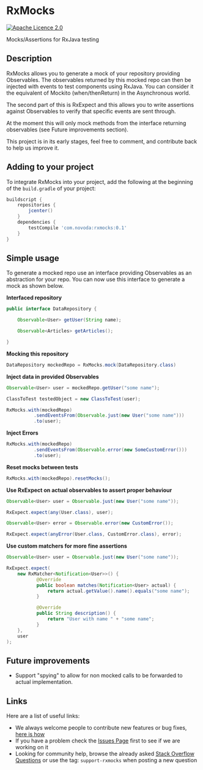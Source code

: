 # RxMocks
[![Apache Licence 2.0](https://raw.githubusercontent.com/novoda/novoda/master/assets/btn_apache_lisence.png)](LICENSE.txt)

Mocks/Assertions for RxJava testing

## Description

RxMocks allows you to generate a mock of your repository providing Observables.
The observables returned by this mocked repo can then be injected with events to test components using RxJava.
You can consider it the equivalent of Mockito (when/thenReturn) in the Asynchronous world.

The second part of this is RxExpect and this allows you to write assertions against Observables to verify that specific events are sent through.

At the moment this will only mock methods from the interface returning observables (see Future improvements section).

This project is in its early stages, feel free to comment, and contribute back to help us improve it.

## Adding to your project

To integrate RxMocks into your project, add the following at the beginning of the `build.gradle` of your project:

```groovy
buildscript {
    repositories {
        jcenter()
    }
    dependencies {
        testCompile 'com.novoda:rxmocks:0.1'
    }
}
```


## Simple usage

To generate a mocked repo use an interface providing Observables as an abstraction for your repo.
You can now use this interface to generate a mock as shown below.

**Interfaced repository**
```java
public interface DataRepository {

    Observable<User> getUser(String name);

    Observable<Articles> getArticles();

}
```

**Mocking this repository**
```java
DataRepository mockedRepo = RxMocks.mock(DataRepository.class)
```

**Inject data in provided Observables**
```java
Observable<User> user = mockedRepo.getUser("some name");

ClassToTest testedObject = new ClassToTest(user);

RxMocks.with(mockedRepo)
          .sendEventsFrom(Observable.just(new User("some name")))
          .to(user);
```

**Inject Errors**
```java
RxMocks.with(mockedRepo)
          .sendEventsFrom(Observable.error(new SomeCustomError()))
          .to(user);
```

**Reset mocks between tests**
```java
RxMocks.with(mockedRepo).resetMocks();
```

**Use RxExpect on actual observables to assert proper behaviour**
```java
Observable<User> user = Observable.just(new User("some name"));

RxExpect.expect(any(User.class), user);

Observable<User> error = Observable.error(new CustomError());

RxExpect.expect(anyError(User.class, CustomError.class), error);
```

**Use custom matchers for more fine assertions**
```java
Observable<User> user = Observable.just(new User("some name"));

RxExpect.expect(
    new RxMatcher<Notification<User>>() {
           @Override
           public boolean matches(Notification<User> actual) {
               return actual.getValue().name().equals("some name");
           }

           @Override
           public String description() {
               return "User with name " + "some name";
           }
    }, 
    user
);
```

## Future improvements

- Support "spying" to allow for non mocked calls to be forwarded to actual implementation.

## Links

Here are a list of useful links:

 * We always welcome people to contribute new features or bug fixes, [here is how](https://github.com/novoda/novoda/blob/master/CONTRIBUTING.md)
 * If you have a problem check the [Issues Page](https://github.com/novoda/rxmocks/issues) first to see if we are working on it
 * Looking for community help, browse the already asked [Stack Overflow Questions](http://stackoverflow.com/questions/tagged/support-rxmocks) or use the tag: `support-rxmocks` when posting a new question
